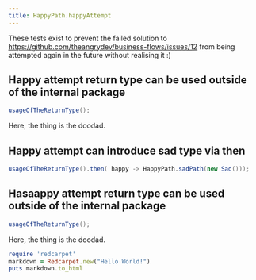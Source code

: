 ```yaml
---
title: HappyPath.happyAttempt
---
```

These tests exist to prevent the failed solution to https://github.com/theangrydev/business-flows/issues/12 from
being attempted again in the future without realising it :)

## Happy attempt return type can be used outside of the internal package
```java
usageOfTheReturnType();
```
Here, the thing is the doodad.

## Happy attempt can introduce sad type via then
```java
usageOfTheReturnType().then( happy -> HappyPath.sadPath(new Sad()));
```

## Hasaappy attempt return type can be used outside of the internal package
```java
usageOfTheReturnType();
```
Here, the thing is the doodad.

```ruby
require 'redcarpet'
markdown = Redcarpet.new("Hello World!")
puts markdown.to_html
```
